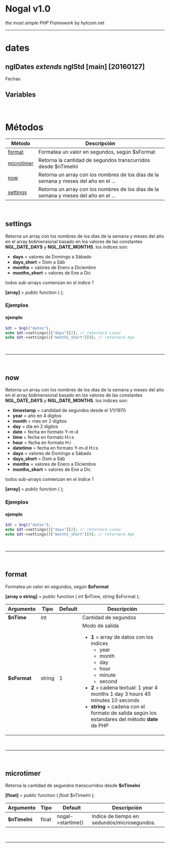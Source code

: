 # Nogal v1.0
*the most simple PHP Framework* by hytcom.net
___
  

# dates
## nglDates *extends* nglStd [main] [20160127]
Fechas.
  
## Variables

  
&nbsp;

# Métodos
|Método|Descripción|
|---|---|
|[format](#format)|Formatea un valor en segundos, según $sFormat|
|[microtimer](#microtimer)|Retorna la cantidad de segundos transcurridos desde $nTimeIni|
|[now](#now)|Retorna un array con los nombres de los días de la semana y meses del año en el ...|
|[settings](#settings)|Retorna un array con los nombres de los días de la semana y meses del año en el ...|

  
&nbsp;


## settings
Retorna un array con los nombres de los días de la semana y meses del año en el array bidimensional 
basado en los valores de las constantes **NGL_DATE_DAYS** y **NGL_DATE_MONTHS**.
los índices son:<ul><li>**days** =  valores de Domingo a Sábado</li><li>**days_short** =  Dom a Sáb</li><li>**months** =  valores de Enero a Diciembre</li><li>**months_short** =  valores de Ene a Dic</li></ul>todos sub-arrays comienzan en el índice 1  

**[array]** =  *public* function ( );
  
### Ejemplos  
#### ejemplo  
```php
$dt = $ngl("dates");
echo $dt->settings()["days"][2]; // retornará Lunes
echo $dt->settings()["months_short"][8]; // retornará Ago
```

&nbsp;
___
&nbsp;

## now
Retorna un array con los nombres de los días de la semana y meses del año en el array bidimensional 
basado en los valores de las constantes **NGL_DATE_DAYS** y **NGL_DATE_MONTHS**.
los índices son:<ul><li>**timestamp** =  candidad de segundos desde el 1/1/1970</li><li>**year** =  año en 4 dígitos</li><li>**month** =  mes en 2 dígitos</li><li>**day** =  día en 2 dígitos</li><li>**date** =  fecha en formato Y-m-d</li><li>**time** =  fecha en formato H:i:s</li><li>**hour** =  fecha en formato H:i</li><li>**datetime** =  fecha en formato Y-m-d H:i:s</li><li>**days** =  valores de Domingo a Sábado</li><li>**days_short** =  Dom a Sáb</li><li>**months** =  valores de Enero a Diciembre</li><li>**months_short** =  valores de Ene a Dic</li></ul>todos sub-arrays comienzan en el índice 1  

**[array]** =  *public* function ( );
  
### Ejemplos  
#### ejemplo  
```php
$dt = $ngl("dates");
echo $dt->settings()["days"][2]; // retornará Lunes
echo $dt->settings()["months_short"][8]; // retornará Ago
```

&nbsp;
___
&nbsp;

## format
Formatea un valor en segundos, según **\$sFormat**  

**[array o string]** =  *public* function ( *int* \$nTime, *string* \$sFormat );  

|Argumento|Tipo|Default|Descripción|
|---|---|---|---|
|**\$nTime**|int||Cantidad de segundos|
|**\$sFormat**|string|1|Modo de salida<ul><li>**1** =  array de datos con los indices<ul><li>year</li><li>month</li><li>day</li><li>hour</li><li>minute</li><li>second</li></ul></li><li>**2** =  cadena textual: 1 year 4 months 1 day 3 hours 45 minutes 10 seconds</li><li>**string** =  cadena con el formato de salida según los estandares del método **date** de PHP</li>|

&nbsp;
___
&nbsp;

## microtimer
Retorna la cantidad de segundos transcurridos desde **\$nTimeIni**  

**[float]** =  *public* function ( *float* \$nTimeIni );  

|Argumento|Tipo|Default|Descripción|
|---|---|---|---|
|**\$nTimeIni**|float|nogal->startime()|Indice de tiempo en sedundos/microsegundos.|

&nbsp;
___
&nbsp;
